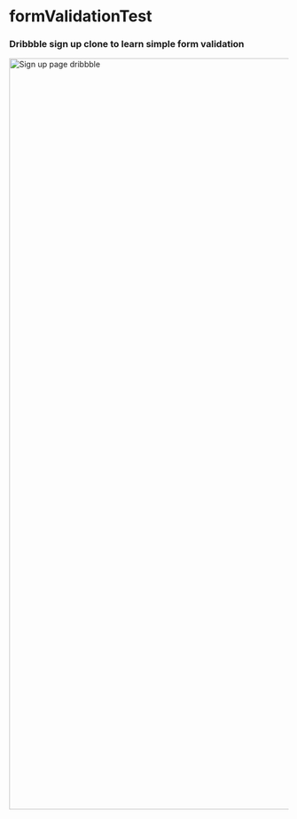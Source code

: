 # formValidationTest

### Dribbble sign up clone to learn simple form validation

<img width="1356" alt="Sign up page dribbble" src="https://user-images.githubusercontent.com/58331443/83147361-dd656f00-a0f7-11ea-9106-2e7d658f25ff.png">

